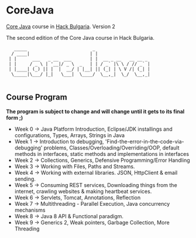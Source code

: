 # CoreJava
[Core Java](https://github.com/HackBulgaria/Core-Java-2) course in [Hack Bulgaria](https://hackbulgaria.com/). Version 2 

The second edition of the Core Java course in Hack Bulgaria.

```
   _____                         _                     
  / ____|                       | |                    
 | |      ___   _ __  ___       | |  __ _ __   __ __ _ 
 | |     / _ \ | '__|/ _ \  _   | | / _` |\ \ / // _` |
 | |____| (_) || |  |  __/ | |__| || (_| | \ V /| (_| |
  \_____|\___/ |_|   \___|  \____/  \__,_|  \_/  \__,_|
                                                       
```                                                       

## Course Program

**The program is subject to change and will change until it gets to its final form ;)**

* Week 0 -> Java Platform Introduction, Eclipse/JDK installings and configurations, Types, Arrays, Strings in Java 
* Week 1 -> Introduction to debugging, 'Find-the-error-in-the-code-via-debugging' problems, Classes/Overloading/Overriding/OOP,  default methods in interfaces, static methods and implementations in interfaces
* Week 2 -> Collections, Generics, Defensive Programming/Error Handling 
* Week 3 -> Working with Files, Paths and Streams.
* Week 4 -> Working with external libraries. JSON, HttpClient & email sending.
* Week 5 -> Consuming REST services, Downloading things from the internet, crawling websites & making heartbeat services.
* Week 6 -> Servlets, Tomcat, Annotations, Reflection 
* Week 7 -> Multithreading - Parallel Execution, Java concurrency mechanisms
* Week 8 -> Java 8 API & Functional paradigm.
* Week 9 -> Generics 2, Weak pointers, Garbage Collection, More Threading

